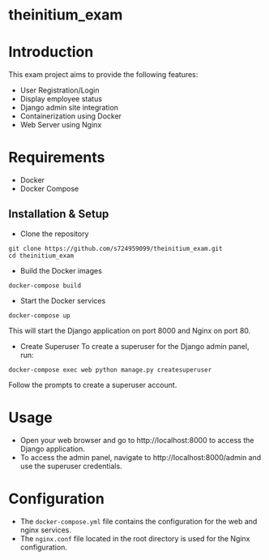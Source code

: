 # theinitium_exam

# Introduction

This exam project aims to provide the following features:
- User Registration/Login
- Display employee status
- Django admin site integration
- Containerization using Docker
- Web Server using Nginx

# Requirements
- Docker
- Docker Compose

## Installation & Setup

- Clone the repository

```shell
git clone https://github.com/s724959099/theinitium_exam.git
cd theinitium_exam
```

- Build the Docker images
```shell
docker-compose build
```
- Start the Docker services
```shell
docker-compose up
```
This will start the Django application on port 8000 and Nginx on port 80.

- Create Superuser
To create a superuser for the Django admin panel, run:
```shell
docker-compose exec web python manage.py createsuperuser
```
Follow the prompts to create a superuser account.

# Usage
- Open your web browser and go to http://localhost:8000 to access the Django application.
- To access the admin panel, navigate to http://localhost:8000/admin and use the superuser credentials.
# Configuration
- The `docker-compose.yml` file contains the configuration for the web and nginx services.
- The `nginx.conf` file located in the root directory is used for the Nginx configuration.
